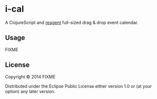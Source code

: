 # i-cal

A ClojureScript and [reagent](https://github.com/jonase/reagent-tutorial) full-sized drag & drop event calendar.

## Usage

FIXME

## License

Copyright © 2014 FIXME

Distributed under the Eclipse Public License either version 1.0 or (at
your option) any later version.
